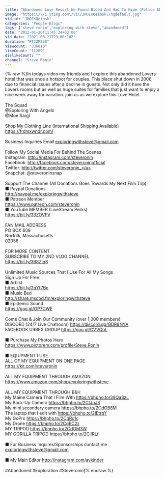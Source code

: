 ```yaml
---
title: "Abandoned Love Resort We Found Blood And Had To Hide (Police Showed Up)"
image: "https:\/\/i.ytimg.com\/vi\/JMOEKQeibsk\/hqdefault.jpg"
vid_id: "JMOEKQeibsk"
categories: "People-Blogs"
tags: ["steve ronin","exploring with steve","abandoned"]
date: "2022-01-20T11:45:24+03:00"
vid_date: "2021-08-21T23:00:10Z"
duration: "PT22M25S"
viewcount: "336813"
likeCount: "11289"
dislikeCount: ""
channel: "Steve Ronin"
---
```

{% raw %}In todays video my friends and I explore this abandoned Lovers hotel that was once a hotspot for couples. This place shut down in 2006 due to financial issues after a decline in guests. Not only did it have the Lovers rooms but as well as huge suites for families that just want to enjoy a nice week away for vacation. join us as we explore this Love Hotel.<br /><br />The Squad<br />@Exploring With Angelo <br />@Moe Sargi <br /><br />Shop My Clothing Line (International Shipping Available)<br /><a rel="nofollow" target="blank" href="https://frdmxwndr.com/">https://frdmxwndr.com/</a><br /><br />Business Inquiries Email exploringwithsteve@gmail.com<br /><br />Follow My Social Media For Behind The Scenes<br />Instagram: <a rel="nofollow" target="blank" href="http://instagram.com/steveronin">http://instagram.com/steveronin</a><br />Facebook: <a rel="nofollow" target="blank" href="http://facebook.com/steveroninofficial">http://facebook.com/steveroninofficial</a><br />Twitter: <a rel="nofollow" target="blank" href="http://twitter.com/steveronin_">http://twitter.com/steveronin_</a><br />Snapchat: @steveroninsnap<br /><br />Support The Channel (All Donations Goes Towards My Next Film Trip)<br />■ Paypal Donations <br /><a rel="nofollow" target="blank" href="http://paypal.me/exploringwithsteve">http://paypal.me/exploringwithsteve</a><br />■ Patreon Member<br /><a rel="nofollow" target="blank" href="https://www.patreon.com/steveronin">https://www.patreon.com/steveronin</a><br />■ YouTube MEMBER (LiveStream Perks)<br /><a rel="nofollow" target="blank" href="https://bit.ly/33ZOVFV">https://bit.ly/33ZOVFV</a><br /><br />FAN MAIL ADDRESS <br />PO BOX 609<br />Norfolk, Massachusetts<br />02056<br /><br />FOR MORE CONTENT<br />SUBSCRIBE TO MY 2ND VLOG CHANNEL<br /><a rel="nofollow" target="blank" href="https://bit.ly/368Ziq8">https://bit.ly/368Ziq8</a><br /><br />Unlimited Music Sources That I Use For All My Songs<br />Sign Up For Free<br />■ Artlist<br /><a rel="nofollow" target="blank" href="https://bit.ly/2qYf7Be">https://bit.ly/2qYf7Be</a><br />■ Music Bed <br /><a rel="nofollow" target="blank" href="http://share.mscbd.fm/exploringwithsteve">http://share.mscbd.fm/exploringwithsteve</a><br />■ Epidemic Sound <br /><a rel="nofollow" target="blank" href="https://goo.gl/OP7CWF">https://goo.gl/OP7CWF</a> <br /><br />Come Chat &amp; Join Our Community (over 1,000 members)<br />DISCORD (24/7 Live Chatroom) <a rel="nofollow" target="blank" href="https://discord.gg/GDR8NYA">https://discord.gg/GDR8NYA</a><br />FACEBOOK URBEX GROUP <a rel="nofollow" target="blank" href="https://goo.gl/CVVQbL">https://goo.gl/CVVQbL</a><br /><br />■ Purchase My Photos Here<br /><a rel="nofollow" target="blank" href="https://www.pictorem.com/profile/Steve.Ronin">https://www.pictorem.com/profile/Steve.Ronin</a><br /><br />■ EQUIPMENT I USE<br />ALL OF MY EQUIPMENT ON ONE PAGE<br /><a rel="nofollow" target="blank" href="https://kit.com/steveronin">https://kit.com/steveronin</a><br /><br />ALL MY EQUIPMENT THROUGH AMAZON<br /><a rel="nofollow" target="blank" href="https://www.amazon.com/shop/exploringwithsteve">https://www.amazon.com/shop/exploringwithsteve</a><br /><br />ALL MY EQUIPMENT THROUGH B&amp;H<br />My Maine Camera That I Film With <a rel="nofollow" target="blank" href="https://bhpho.to/39Qa3zL">https://bhpho.to/39Qa3zL</a><br />My Back-Up Camera <a rel="nofollow" target="blank" href="https://bhpho.to/2CfJnJS">https://bhpho.to/2CfJnJS</a><br />My mini secondary camera <a rel="nofollow" target="blank" href="https://bhpho.to/2CdOB8M">https://bhpho.to/2CdOB8M</a><br />The laptop that I edit with <a rel="nofollow" target="blank" href="https://bhpho.to/2IEtrqY">https://bhpho.to/2IEtrqY</a><br />My GoPro <a rel="nofollow" target="blank" href="https://bhpho.to/2CgRo1c">https://bhpho.to/2CgRo1c</a><br />My Drone <a rel="nofollow" target="blank" href="https://bhpho.to/2CgEC2z">https://bhpho.to/2CgEC2z</a><br />MY TRIPOD <a rel="nofollow" target="blank" href="https://bhpho.to/2CdOM3W">https://bhpho.to/2CdOM3W</a><br />MY GORILLA TRIPOD <a rel="nofollow" target="blank" href="https://bhpho.to/2CiIRLf">https://bhpho.to/2CiIRLf</a><br /><br />■ For Business Inquires/Sponsorships contact me  exploringwithsteve@gmail.com<br /><br />■ My Main Editor <a rel="nofollow" target="blank" href="http://instagram.com/avkinder">http://instagram.com/avkinder</a><br /><br />#Abandoned #Exploration #Steveronin{% endraw %}
